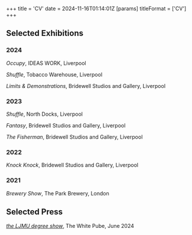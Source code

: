 +++
title = 'CV'
date = 2024-11-16T01:14:01Z
[params]
    titleFormat = ['CV']
+++

## Selected Exhibitions

### 2024

*Occupy*, IDEAS WORK, Liverpool

*Shuffle*, Tobacco Warehouse, Liverpool

*Limits & Demonstrations*, Bridewell Studios and Gallery, Liverpool

### 2023

*Shuffle*, North Docks, Liverpool

*Fantasy*, Bridewell Studios and Gallery, Liverpool

*The Fisherman*, Bridewell Studios and Gallery, Liverpool

### 2022

*Knock Knock*, Bridewell Studios and Gallery, Liverpool

### 2021

*Brewery Show*, The Park Brewery, London

## Selected Press

[*the LJMU degree show*](https://thewhitepube.co.uk/texts/2024/ljmu-degree-show/), The White Pube, June 2024